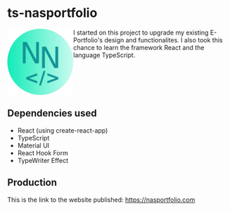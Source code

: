 # ts-nasportfolio

<img src="src/assets/favicon-310.png" align="left" width="150" />

I started on this project to upgrade my existing E-Portfolio's design and functionalites. I also took this chance to learn the framework React and the language TypeScript.

<br clear="left" />

## Dependencies used
- React (using create-react-app)
- TypeScript
- Material UI
- React Hook Form
- TypeWriter Effect

## Production
This is the link to the website published: https://nasportfolio.com
